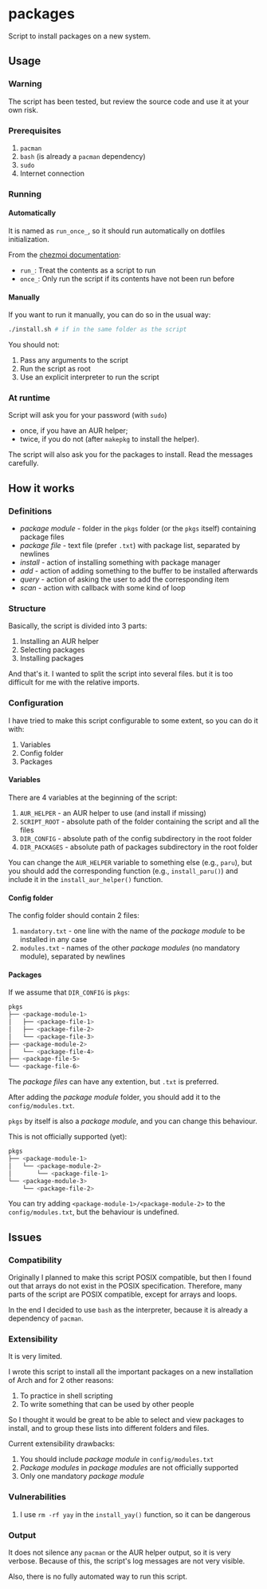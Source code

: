# packages

Script to install packages on a new system.

## Usage

### Warning

The script has been tested, but review the source code and use it at your own
risk.

### Prerequisites

1. `pacman`
2. `bash` (is already a `pacman` dependency)
3. `sudo`
4. Internet connection

### Running

#### Automatically

It is named as `run_once_`, so it should run automatically on dotfiles
initialization.

From the
[chezmoi documentation](https://www.chezmoi.io/reference/source-state-attributes/):

- `run_`: Treat the contents as a script to run
- `once_`: Only run the script if its contents have not been run before

#### Manually

If you want to run it manually, you can do so in the usual way:

```sh
./install.sh # if in the same folder as the script
```

You should not:

1. Pass any arguments to the script
2. Run the script as root
3. Use an explicit interpreter to run the script

### At runtime

Script will ask you for your password (with `sudo`)

- once, if you have an AUR helper;
- twice, if you do not (after `makepkg` to install the helper).

The script will also ask you for the packages to install. Read the messages
carefully.

## How it works

### Definitions

- _package module_ - folder in the `pkgs` folder (or the `pkgs` itself)
  containing package files
- _package file_ - text file (prefer `.txt`) with package list, separated by
  newlines
- _install_ - action of installing something with package manager
- _add_ - action of adding something to the buffer to be installed afterwards
- _query_ - action of asking the user to add the corresponding item
- _scan_ - action with callback with some kind of loop

### Structure

Basically, the script is divided into 3 parts:

1. Installing an AUR helper
2. Selecting packages
3. Installing packages

And that's it. I wanted to split the script into several files. but it is too
difficult for me with the relative imports.

### Configuration

I have tried to make this script configurable to some extent, so you can do it
with:

1. Variables
2. Config folder
3. Packages

#### Variables

There are 4 variables at the beginning of the script:

1. `AUR_HELPER` - an AUR helper to use (and install if missing)
2. `SCRIPT_ROOT` - absolute path of the folder containing the script and all the
   files
3. `DIR_CONFIG` - absolute path of the config subdirectory in the root folder
4. `DIR_PACKAGES` - absolute path of packages subdirectory in the root folder

You can change the `AUR_HELPER` variable to something else (e.g., `paru`), but
you should add the corresponding function (e.g., `install_paru()`) and include
it in the `install_aur_helper()` function.

#### Config folder

The config folder should contain 2 files:

1. `mandatory.txt` - one line with the name of the _package module_ to be
   installed in any case
2. `modules.txt` - names of the other _package modules_ (no mandatory module),
   separated by newlines

#### Packages

If we assume that `DIR_CONFIG` is `pkgs`:

```sh
pkgs
├── <package-module-1>
│   ├── <package-file-1>
│   ├── <package-file-2>
│   └── <package-file-3>
├── <package-module-2>
│   └── <package-file-4>
├── <package-file-5>
└── <package-file-6>
```

The _package files_ can have any extention, but `.txt` is preferred.

After adding the _package module_ folder, you should add it to the
`config/modules.txt`.

`pkgs` by itself is also a _package module_, and you can change this behaviour.

This is not officially supported (yet):

```sh
pkgs
├── <package-module-1>
│   └── <package-module-2>
│       └── <package-file-1>
└── <package-module-3>
    └── <package-file-2>
```

You can try adding `<package-module-1>/<package-module-2>` to the
`config/modules.txt`, but the behaviour is undefined.

## Issues

### Compatibility

Originally I planned to make this script POSIX compatible, but then I found out
that arrays do not exist in the POSIX specification. Therefore, many parts of
the script are POSIX compatible, except for arrays and loops.

In the end I decided to use `bash` as the interpreter, because it is already a
dependency of `pacman`.

### Extensibility

It is very limited.

I wrote this script to install all the important packages on a new installation
of Arch and for 2 other reasons:

1. To practice in shell scripting
2. To write something that can be used by other people

So I thought it would be great to be able to select and view packages to
install, and to group these lists into different folders and files.

Current extensibility drawbacks:

1. You should include _package module_ in `config/modules.txt`
2. _Package modules_ in _package modules_ are not officially supported
3. Only one mandatory _package module_

### Vulnerabilities

1. I use `rm -rf yay` in the `install_yay()` function, so it can be dangerous

### Output

It does not silence any `pacman` or the AUR helper output, so it is very
verbose. Because of this, the script's log messages are not very visible.

Also, there is no fully automated way to run this script.
